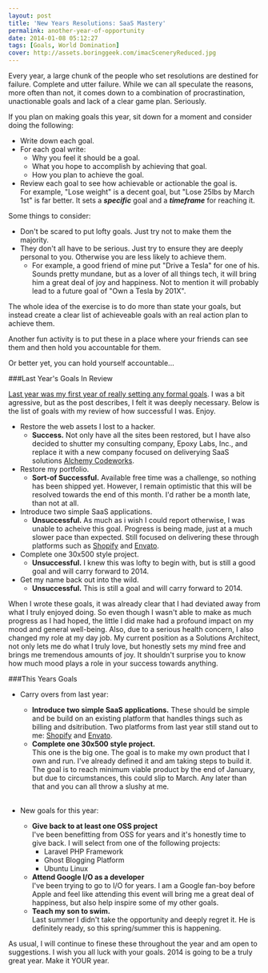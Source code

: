 ```yaml
---
layout: post
title: 'New Years Resolutions: SaaS Mastery'
permalink: another-year-of-opportunity
date: 2014-01-08 05:12:27
tags: [Goals, World Domination]
cover: http://assets.boringgeek.com/imacSceneryReduced.jpg
---
```


Every year, a large chunk of the people who set resolutions are destined for failure. Complete and utter failure. While we can all speculate the reasons, more often than not, it comes down to a combination of procrastination, unactionable goals and lack of a clear game plan.  Seriously.

If you plan on making goals this year, sit down for a moment and consider doing the following:  

* Write down each goal.
* For each goal write:
	* Why you feel it should be a goal.
    * What you hope to accomplish by achieving that goal.
    * How you plan to achieve the goal.
* Review each goal to see how achievable or actionable the goal is.  
For example, "Lose weight" is a decent goal, but "Lose 25lbs by March 1st" is far better.  It sets a _**specific**_ goal and a _**timeframe**_ for reaching it.

Some things to consider:  

* Don't be scared to put lofty goals.  Just try not to make them the majority.
* They don't all have to be serious. Just try to ensure they are deeply personal to you. Otherwise you are less likely to achieve them.  
	* For example, a good friend of mine put "Drive a Tesla" for one of his.  Sounds pretty mundane, but as a lover of all things tech, it will bring him a great deal of joy and happiness. Not to mention it will probably lead to a future goal of "Own a Tesla by 201X".

The whole idea of the exercise is to do more than state your goals, but instead create a clear list of achieveable goals with an real action plan to achieve them.

Another fun activity is to put these in a place where your friends can see them and then hold you accountable for them.  

Or better yet, you can hold yourself accountable...

###Last Year's Goals In Review

[Last year was my first year of really setting any formal goals](/the-year-of-the-hustle/).  I was a bit agressive, but as the post describes, I felt it was deeply necessary. Below is the list of goals with my review of how successful I was. Enjoy.

* Restore the web assets I lost to a hacker.
	* **Success.** Not only have all the sites been restored, but I have also decided to shutter my consulting company, Epoxy Labs, Inc., and replace it with a new company focused on deliverying SaaS solutions [Alchemy Codeworks](http://www.alchemycodeworks.com).
* Restore my portfolio.
	* **Sort-of Successful.** Available free time was a challenge, so nothing has been shipped yet. However, I remain optimistic that this will be resolved towards the end of this month.  I'd rather be a month late, than not at all.
* Introduce two simple SaaS applications.
	* **Unsuccessful.** As much as i wish I could report otherwise, I was unable to acheive this goal. Progress is being made, just at a much slower pace than expected. Still focused on delivering these through platforms such as [Shopify](http://shopify.com) and [Envato](http://envato.com).
* Complete one 30x500 style project.
	* **Unsuccessful.** I knew this was lofty to begin with, but is still a good goal and will carry forward to 2014.
* Get my name back out into the wild.
	* **Unsuccessful.** This is still a goal and will carry forward to 2014.

When I wrote these goals, it was already clear that I had deviated away from what I truly enjoyed doing. So even though I wasn't able to make as much progress as I had hoped, the little I did make had a profound impact on my mood and general well-being. Also, due to a serious health concern, I also changed my role at my day job.  My current position as a Solutions Architect, not only lets me do what I truly love, but honestly sets my mind free and brings me tremendous amounts of joy. It shouldn't surprise you to know how much mood plays a role in your success towards anything.

###This Years Goals

* Carry overs from last year:
	* **Introduce two simple SaaS applications.**
    These should be simple and be build on an existing platform that handles things such as billing and dsitribution.  Two platforms from last year still stand out to me: [Shopify](http://www.shopify.com) and [Envato](http://www.envato.com).  
    * **Complete one 30x500 style project.**  
    This one is the big one. The goal is to make my own product that I own and run.  I've already defined it and am taking steps to build it. The goal is to reach minimum viable product by the end of January, but due to circumstances, this could slip to March.  Any later than that and you can all throw a slushy at me.  
&nbsp;

* New goals for this year:
	* **Give back to at least one OSS project**  
    I've been benefitting from OSS for years and it's honestly time to give back.  I will select from one of the following projects:
    	* Laravel PHP Framework
        * Ghost Blogging Platform
        * Ubuntu Linux
    * **Attend Google I/O as a developer**  
    I've been trying to go to I/O for years. I am a Google fan-boy before Apple and feel like attending this event will bring me a great deal of happiness, but also help inspire some of my other goals.
    * **Teach my son to swim.**  
	Last summer I didn't take the opportunity and deeply regret it.  He is definitely ready, so this spring/summer this is happening.

As usual, I will continue to finese these throughout the year and am open to suggestions.  I wish you all luck with your goals.  2014 is going to be a truly great year. Make it YOUR year.
